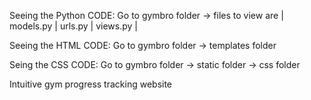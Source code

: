 Seeing the Python CODE: Go to gymbro folder → files to view are | models.py | urls.py | views.py |

Seeing the HTML CODE: Go to gymbro folder → templates folder

Seing the CSS CODE: Go to gymbro folder → static folder → css folder

Intuitive gym progress tracking website
